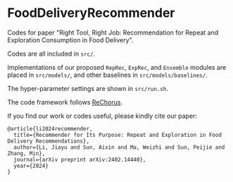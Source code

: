# FoodDeliveryRecommender
Codes for paper "Right Tool, Right Job: Recommendation for Repeat and Exploration Consumption in Food Delivery".

Codes are all included in ``src/``.

Implementations of our proposed ``RepRec``, ``ExpRec``, and ``Ensemble`` modules are placed in ``src/models/``, and other baselines in ``src/models/baselines/``.

The hyper-parameter settings are shown in ``src/run.sh``.

The code framework follows [ReChorus](https://github.com/THUwangcy/ReChorus).

If you find our work or codes useful, please kindly cite our paper:
```
@article{li2024recommender,
  title={Recommender for Its Purpose: Repeat and Exploration in Food Delivery Recommendations},
  author={Li, Jiayu and Sun, Aixin and Ma, Weizhi and Sun, Peijie and Zhang, Min},
  journal={arXiv preprint arXiv:2402.14440},
  year={2024}
}
```
